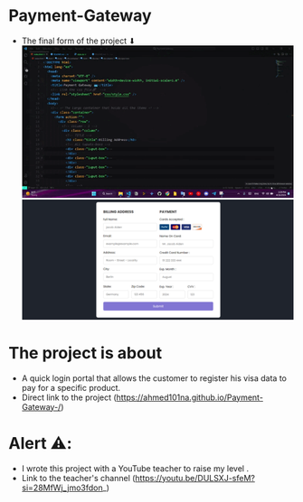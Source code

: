 ﻿# Payment-Gateway
- The final form of the project ⬇
![the final form  vido](/imges/the%20final%20form%20vido.gif)
![the final form img](/imges/the%20final%20form%20img.png)
# The project is about 
- A quick login portal that allows the customer to register his visa data to pay for a specific product.
- Direct link to the project  (https://ahmed101na.github.io/Payment-Gateway-/)
# Alert ⚠️:
- I wrote this project with a YouTube teacher to raise my level .
- Link to the teacher's channel (https://youtu.be/DULSXJ-sfeM?si=28MfWj_jmo3fdon_)
